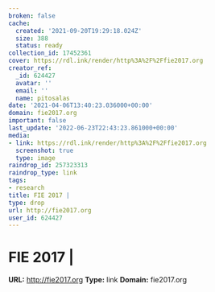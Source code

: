 ```yaml
---
broken: false
cache:
  created: '2021-09-20T19:29:18.024Z'
  size: 388
  status: ready
collection_id: 17452361
cover: https://rdl.ink/render/http%3A%2F%2Ffie2017.org
creator_ref:
  _id: 624427
  avatar: ''
  email: ''
  name: pitosalas
date: '2021-04-06T13:40:23.036000+00:00'
domain: fie2017.org
important: false
last_update: '2022-06-23T22:43:23.861000+00:00'
media:
- link: https://rdl.ink/render/http%3A%2F%2Ffie2017.org
  screenshot: true
  type: image
raindrop_id: 257323313
raindrop_type: link
tags:
- research
title: FIE 2017 |
type: drop
url: http://fie2017.org
user_id: 624427
---
```


# FIE 2017 |

**URL:** http://fie2017.org
**Type:** link
**Domain:** fie2017.org
